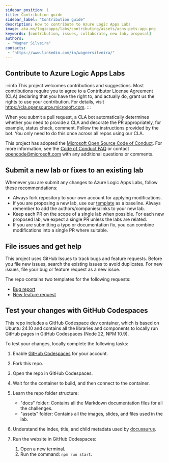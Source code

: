 ```yaml
---
sidebar_position: 1
title: Contribution guide
sidebar_label: "Contribution guide"
description: How to contribute to Azure Logic Apps Labs
image: aka.ms/logicapps/labs/contributing/assets/acns-pets-app.png
keywords: [contribution, issues, collaborate, new lab, proposal]
authors:
 - "Wagner Silveira"
contacts:
 - "https://www.linkedin.com/in/wagnersilveira/"
---
```


## Contribute to Azure Logic Apps Labs

:::info
This project welcomes contributions and suggestions.  Most contributions require you to agree to a
Contributor License Agreement (CLA) declaring that you have the right to, and actually do, grant us
the rights to use your contribution. For details, visit https://cla.opensource.microsoft.com.
:::

When you submit a pull request, a CLA bot automatically determines whether you need to provide a CLA and decorate the PR appropriately, for example, status check, comment. Follow the instructions provided by the bot. You only need to do this once across all repos using our CLA.

This project has adopted the [Microsoft Open Source Code of Conduct](https://opensource.microsoft.com/codeofconduct/). For more information, see the [Code of Conduct FAQ](https://opensource.microsoft.com/codeofconduct/faq/) or contact [opencode@microsoft.com](mailto:opencode@microsoft.com) with any additional questions or comments.

## Submit a new lab or fixes to an existing lab

Whenever you are submit any changes to Azure Logic Apps Labs, follow these recommendations:

- Always fork repository to your own account for applying modifications.
- If you are proposing a new lab, use our [template](template.md) as a baseline. Always remember to add the authors/companies/links to your new lab.
- Keep each PR on the scope of a single lab  when possible. For each new proposed lab, we expect a single PR unless the labs are related.
- If you are submitting a typo or documentation fix, you can combine modifications into a single PR where suitable.

## File issues and get help  

This project uses GitHub Issues to track bugs and feature requests. Before you file new issues, search the existing issues to avoid duplicates.  For new issues, file your bug or feature request as a new issue.

The repo contains two templates for the following requests:

- [Bug report](https://github.com/Azure-Samples/logicapps-labs/issues/new?template=bug_report.md)
- [New feature request](https://github.com/Azure-Samples/logicapps-labs/issues/new?template=feature_request.md) 

## Test your changes with GitHub Codespaces

This repo includes a GitHub Codespace dev container, which is based on Ubuntu 24.10 and contains all the libraries and components to locally run GitHub pages in GitHub Codespaces (Node 22, NPM 10.9).

To test your changes, locally complete the following tasks:

1. Enable [GitHub Codespaces](https://github.com/features/codespaces) for your account.
2. Fork this repo.
3. Open the repo in GitHub Codespaces.
4. Wait for the container to build, and then connect to the container.
5. Learn the repo folder structure:

   - "docs" folder: Contains all the Markdown documentation files for all the challenges.
   - "assets" folder: Contains all the images, slides, and files used in the lab.

6. Understand the index, title, and child metadata used by [docusaurus](https://docusaurus.io/).
7. Run the website in GitHub Codespaces:

   1. Open a new terminal.
   2. Run the command: `npm run start`.

